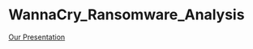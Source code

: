 # WannaCry_Ransomware_Analysis

[Our Presentation](https://docs.google.com/presentation/d/1OCotmHgYFdfpFkEz5SuUHlxYpLGeEuvaTp24L6wFeMI/edit?usp=sharing)

